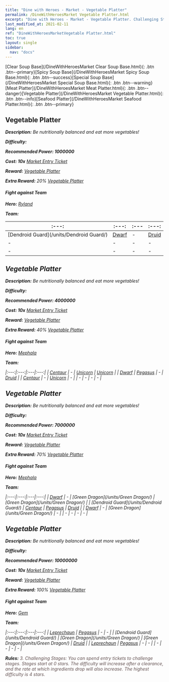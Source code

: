 ```yaml
---
title: "Dine with Heroes - Market - Vegetable Platter"
permalink: /DineWithHeroesMarket Vegetable Platter.html
excerpt: "Dine with Heroes - Market - Vegetable Platter. Challenging Stages: You can spend entry tickets to challenge stages. Stages start at 0 stars. The difficulty will increase after a clearance, and the rate at which ingredients drop will also increase."
last_modified_at: 2021-02-11
lang: en
ref: "DineWithHeroesMarketVegetable Platter.html"
toc: true
layout: single
sidebar:
  nav: "docs"
---
```


[Clear Soup Base](/DineWithHeroesMarket Clear Soup Base.html){: .btn .btn--primary}[Spicy Soup Base](/DineWithHeroesMarket Spicy Soup Base.html){: .btn .btn--success}[Special Soup Base](/DineWithHeroesMarket Special Soup Base.html){: .btn .btn--warning}[Meat Platter](/DineWithHeroesMarket Meat Platter.html){: .btn .btn--danger}[Vegetable Platter](/DineWithHeroesMarket Vegetable Platter.html){: .btn .btn--info}[Seafood Platter](/DineWithHeroesMarket Seafood Platter.html){: .btn .btn--primary}

## Vegetable Platter <i class="fas fa-star"/>
 **Description:** Be nutritionally balanced and eat more vegetables!

 **Difficulty:** <i class="fas fa-star"/>

 **Recommended Power: 1000000**

 **Cost: 10x** [ Market Entry Ticket](/Items/con_3/)

 **Reward:** [ Vegetable Platter](/Items/con_362/)

 **Extra Reward:** 20% [ Vegetable Platter](/Items/con_362/)

#### Fight against Team
 **Hero:** [Ryland](/heroes/Ryland/)

 **Team:**



  |:---:|:---:|:---|:---:|
  | - | - | - | - | 
  | [Dendroid Guard](/units/Dendroid Guard/) | [Dwarf](/units/Dwarf/) | - | [Druid](/units/Druid/) | 
  | - | - | - | - | 
  | - | - | - | - | 


## Vegetable Platter <i class="fas fa-star"/><i class="fas fa-star"/>
 **Description:** Be nutritionally balanced and eat more vegetables!

 **Difficulty:** <i class="fas fa-star"/><i class="fas fa-star"/>

 **Recommended Power: 4000000**

 **Cost: 10x** [ Market Entry Ticket](/Items/con_3/)

 **Reward:** [ Vegetable Platter](/Items/con_362/)

 **Extra Reward:** 40% [ Vegetable Platter](/Items/con_362/)

#### Fight against Team
 **Hero:** [Mephala](/heroes/Mephala/)

 **Team:**



  |:---:|:---:|:---|:---:|
  | [Centaur](/units/Centaur/) | - | [Unicorn](/units/Unicorn/) | [Unicorn](/units/Unicorn/) | 
  | [Dwarf](/units/Dwarf/) | [Pegasus](/units/Pegasus/) | - | [Druid](/units/Druid/) | 
  | [Centaur](/units/Centaur/) | - | [Unicorn](/units/Unicorn/) | - | 
  | - | - | - | - | 


## Vegetable Platter <i class="fas fa-star"/><i class="fas fa-star"/><i class="fas fa-star"/>
 **Description:** Be nutritionally balanced and eat more vegetables!

 **Difficulty:** <i class="fas fa-star"/><i class="fas fa-star"/><i class="fas fa-star"/>

 **Recommended Power: 7000000**

 **Cost: 10x** [ Market Entry Ticket](/Items/con_3/)

 **Reward:** [ Vegetable Platter](/Items/con_362/)

 **Extra Reward:** 70% [ Vegetable Platter](/Items/con_362/)

#### Fight against Team
 **Hero:** [Mephala](/heroes/Mephala/)

 **Team:**



  |:---:|:---:|:---|:---:|
  | [Dwarf](/units/Dwarf/) | - | [Green Dragon](/units/Green Dragon/) | [Green Dragon](/units/Green Dragon/) | 
  | [Dendroid Guard](/units/Dendroid Guard/) | [Centaur](/units/Centaur/) | [Pegasus](/units/Pegasus/) | [Druid](/units/Druid/) | 
  | [Dwarf](/units/Dwarf/) | - | [Green Dragon](/units/Green Dragon/) | - | 
  | - | - | - | - | 


## Vegetable Platter <i class="fas fa-star"/><i class="fas fa-star"/><i class="fas fa-star"/><i class="fas fa-star"/>
 **Description:** Be nutritionally balanced and eat more vegetables!

 **Difficulty:** <i class="fas fa-star"/><i class="fas fa-star"/><i class="fas fa-star"/><i class="fas fa-star"/>

 **Recommended Power: 10000000**

 **Cost: 10x** [ Market Entry Ticket](/Items/con_3/)

 **Reward:** [ Vegetable Platter](/Items/con_362/)

 **Extra Reward:** 100% [ Vegetable Platter](/Items/con_362/)

#### Fight against Team
 **Hero:** [Gem](/heroes/Gem/)

 **Team:**



  |:---:|:---:|:---|:---:|
  | [Leprechaun](/units/Leprechaun/) | [Pegasus](/units/Pegasus/) | - | - | 
  | [Dendroid Guard](/units/Dendroid Guard/) | [Green Dragon](/units/Green Dragon/) | [Green Dragon](/units/Green Dragon/) | [Druid](/units/Druid/) | 
  | [Leprechaun](/units/Leprechaun/) | [Pegasus](/units/Pegasus/) | - | - | 
  | - | - | - | - | 




 **Rules:** <span style="color: #645252">3. Challenging Stages: You can spend entry tickets to challenge stages. Stages start at 0 stars. The difficulty will increase after a clearance, and the rate at which ingredients drop will also increase. The highest difficulty is 4 stars.</span><br/><span style="color: #ffffff;font-size:6px">　</span><br/>

